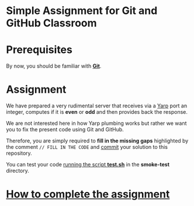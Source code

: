 Simple Assignment for Git and GitHub Classroom
==============================================

# Prerequisites
By now, you should be familiar with [**Git**](https://git-scm.com).

# Assignment
We have prepared a very rudimental server that receives via a [Yarp](http://www.yarp.it/index.html) port an integer,
computes if it is **even** or **odd** and then provides back the response.

We are not interested here in how Yarp plumbing works but rather we want you to
fix the present code using Git and GitHub.

Therefore, you are simply required to **fill in the missing gaps** highlighted
by the comment `// FILL IN THE CODE` and [commit](https://git-scm.com/docs/git-commit) your solution to this repository.

You can test your code [running the script **test.sh**](https://github.com/vvv-school/vvv-school.github.io/blob/master/instructions/how-to-run-smoke-tests.md) in the **smoke-test** directory.

# [How to complete the assignment](https://github.com/vvv-school/vvv-school.github.io/blob/master/instructions/how-to-complete-assignments.md)
